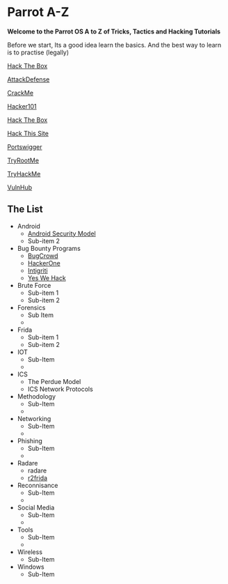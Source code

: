 # Parrot A-Z 

__Welcome to the Parrot OS A to Z of Tricks, Tactics and Hacking Tutorials__

Before we start, Its a good idea learn the basics. And the best way to learn is to practise (legally)

[Hack The Box](https://academy.hackthebox.eu/catalogue/)

[AttackDefense](https://attackdefense.com/)

[CrackMe](https://crackmes.one/)

[Hacker101](https://www.hacker101.com/)

[Hack The Box](https://www.hackthebox.eu/)

[Hack This Site](https://www.hackthissite.org/missions/basic/)

[Portswigger](https://portswigger.net/web-security/dashboard/)

[TryRootMe](https://www.root-me.org/)

[TryHackMe](https://tryhackme.com/)

[VulnHub](https://www.vulnhub.com/)

## The List
 
- Android
  - [Android Security Model](https://github.com/RG-Belasco/Parrot-A-Z/blob/main/android-security.md)
  - Sub-item 2
- Bug Bounty Programs
  - <a href="https://www.bugcrowd.com/">BugCrowd</a>
  - <a href="https://www.hackerone.com/">HackerOne</a>
  - <a href="https://www.intigriti.com/">Intigriti</a>
  - <a href="https://www.yeswehack.com/">Yes We Hack</a>
- Brute Force
  - Sub-item 1
  - Sub-item 2
- Forensics
  - Sub Item
  -
- Frida
  - Sub-item 1
  - Sub-item 2
- IOT
  - Sub-Item
  -
- ICS
  - The Perdue Model
  - ICS Network Protocols
- Methodology
  - Sub-Item
  -
- Networking 
  - Sub-Item
  -
- Phishing
  - Sub-Item
  -
- Radare
  - radare
  - [r2frida](https://github.com/RG-Belasco/Parrot-A-Z/blob/main/r2frida.md)
- Reconnisance
  - Sub-Item
  -
- Social Media
  - Sub-Item
  -
- Tools
  - Sub-Item
  -
- Wireless
  - Sub-Item
- Windows
  - Sub-Item
